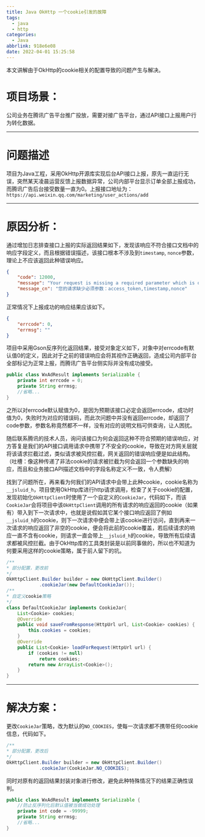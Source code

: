```yaml
---
title: Java OkHttp 一个cookie引发的故障
tags:
  - java
  - http
categories:
  - Java
abbrlink: 918e6e08
date: 2022-04-01 15:25:58
---
```


本文讲解由于OkHttp的cookie相关的配置导致的问题产生与解决。

<!-- more -->

# 项目场景：

公司业务在腾讯广告平台推广投放，需要对接广告平台，通过API接口上报用户行为转化数据。

---

# 问题描述

项目为Java工程，采用OkHttp开源库实现后台API接口上报，原先一直运行无误，突然某天凌晨运营反馈上报数据异常，公司内部平台显示订单全部上报成功，而腾讯广告后台接受数量一直为0。上报接口地址为：``https://api.weixin.qq.com/marketing/user_actions/add``


---

# 原因分析：

通过增加日志排查接口上报的实际返回结果如下，发现该响应不符合接口文档中的响应字段定义，而且根据错误描述，该接口根本不涉及到``timestamp``, ``nonce``参数，理论上不应该返回此种错误响应。

```json
{
	"code": 12000,
	"message": "Your request is missing a required parameter which is one of access_token, timestamp and nonce.",
	"message_cn": "您的请求缺少必须参数：access_token,timestamp,nonce"
}
```

正常情况下上报成功的响应结果应该如下。

```json
{
	"errcode": 0,
	"errmsg": ""
}
```

项目中采用Gson反序列化返回结果，接受对象定义如下，对象中对errcode有默认值0的定义，因此对于之前的错误响应会将其视作正确返回，造成公司内部平台全部标记为正常上报，而腾讯广告平台侧实际并没有成功接受。

```java
public class WxAdResult implements Serializable {
    private int errcode = 0;
    private String errmsg;
    //省略...
}
```

之所以对errcode默认赋值为0，是因为预期该接口必定会返回errcode，成功时值为0，失败时为对应的错误码，而此次问题中并没有返回errcode，却返回了code参数，参数名称竟然都不一样，没有对应的说明文档可供查询，让人困扰。

随后联系腾讯的技术人员，询问该接口为何会返回这种不符合预期的错误响应，对方答复是我们的API接口调用请求中携带了不安全的cookie，导致在对方网关层就将该请求拦截过滤，类似请求被风控拦截，网关返回的错误响应便是如此结构。（吐槽：像这种传递了非法cookie的请求被拦截为何会返回一个参数缺失的响应，而且和业务接口API描述文档中的字段名称定义不一致，令人费解）

找到了问题所在，再来看为何我们的API请求中会带上此种cookie，cookie名称为`__jsluid_h`，项目使用OkHttp库进行http请求调用，检查了关于cookie的配置，发现初始化`OkHttpClient`时使用了一个自定义的`CookieJar`，代码如下，而该`CookieJar`会将项目中该`OkHttpClient`调用的所有请求的响应返回的cookie（如果有）带入到下一次请求中，也就是说假如其它某个接口响应返回了例如`__jsluid_h`的cookie，则下一次请求中便会带上该cookie进行访问，直到再来一次请求的响应返回了非空的cookie，便会将此前的cookie覆盖，若后续请求的响应一直不含有cookie，则请求一直会带上`__jsluid_h`的cookie，导致所有后续请求都被风控拦截。由于OkHttp库的工具类封装是以前同事做的，所以也不知道为何要采用这样的cookie策略，属于前人留下的坑。
```java
/**
* 部分配置，更改前
*/
OkHttpClient.Builder builder = new OkHttpClient.Builder()
			.cookieJar(new DefaultCookieJar());
/**
* 自定义cookie策略
*/
class DefaultCookieJar implements CookieJar{
	List<Cookie> cookies;
	@Override
	public void saveFromResponse(HttpUrl url, List<Cookie> cookies) {
		this.cookies = cookies;
	}
	@Override
	public List<Cookie> loadForRequest(HttpUrl url) {
		if (cookies != null)
            return cookies;
        return new ArrayList<Cookie>();
	}
}
```

---

# 解决方案：
更改`CookieJar`策略，改为默认的`NO_COOKIES`，使每一次请求都不携带任何cookie信息，代码如下。
```java
/**
* 部分配置，更改后
*/
OkHttpClient.Builder builder = new OkHttpClient.Builder()
			.cookieJar(CookieJar.NO_COOKIES);
```

同时对原有的返回结果封装对象进行修改，避免此种特殊情况下的结果正确性误判。
```java
public class WxAdResult implements Serializable {
    //防止反序列化后默认值被当做成功处理
    private int code = -99999;
    private String errmsg;
    //省略...
}
```
